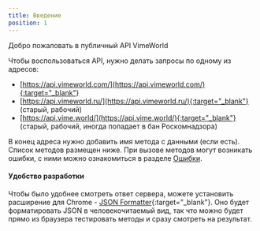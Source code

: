 ```yaml
---
title: Введение
position: 1
---
```


Добро пожаловать в публичный API VimeWorld

Чтобы воспользоваться API, нужно делать запросы по одному из адресов:
- [https://api.vimeworld.com/](https://api.vimeworld.com/){:target="_blank"}
- [https://api.vimeworld.ru/](https://api.vimeworld.ru/){:target="_blank"} (старый, рабочий)
- [https://api.vime.world/](https://api.vime.world/){:target="_blank"} (старый, рабочий, иногда попадает в бан Роскомнадзора)

В конец адреса нужно добавить имя метода с данными (если есть). Список методов размещен ниже. При вызове методов могут возникать ошибки, с ними можно ознакомиться в разделе [Ошибки](#commonerrors).

#### Удобство разработки
Чтобы было удобнее смотреть ответ сервера, можете установить расширение для Chrome - [JSON Formatter](https://chrome.google.com/webstore/detail/json-formatter/bcjindcccaagfpapjjmafapmmgkkhgoa){:target="_blank"}. Оно будет форматировать JSON в человекочитаемый вид, так что можно будет прямо из браузера тестировать методы и сразу смотреть на результат.
